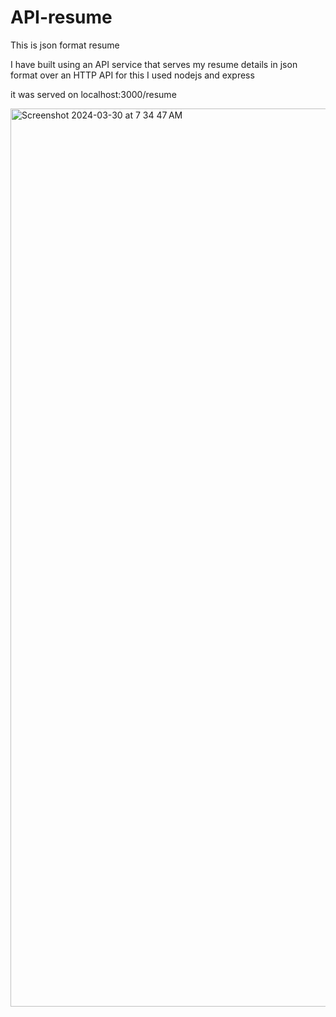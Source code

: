 # API-resume
This is json format resume

I have built using an API service that serves my resume details in json format over an HTTP API for this I used nodejs and express 

it was served on localhost:3000/resume


<img width="1437" alt="Screenshot 2024-03-30 at 7 34 47 AM" src="https://github.com/csarat424/API-resume/assets/22951307/5a158fc3-e050-4996-8736-8703b87579c2">
